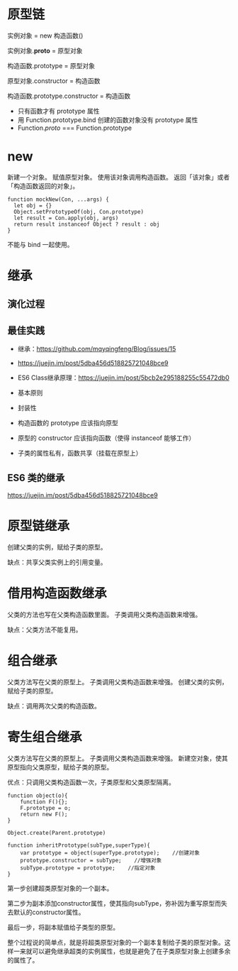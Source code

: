 # 原型链

实例对象 = new 构造函数()

实例对象.__proto__ = 原型对象

构造函数.prototype = 原型对象

原型对象.constructor = 构造函数

构造函数.prototype.constructor = 构造函数

- 只有函数才有 prototype 属性
- 用 Function.prototype.bind 创建的函数对象没有 prototype 属性
- Function.*proto* === Function.prototype

# new

新建一个对象。
赋值原型对象。
使用该对象调用构造函数。
返回「该对象」或者「构造函数返回的对象」。

```
function mockNew(Con, ...args) {
  let obj = {}
  Object.setPrototypeOf(obj, Con.prototype)
  let result = Con.apply(obj, args)
  return result instanceof Object ? result : obj
}
```

不能与 bind 一起使用。

# 继承

## 演化过程

## 最佳实践

* 继承：https://github.com/mqyqingfeng/Blog/issues/15

* https://juejin.im/post/5dba456d518825721048bce9

* ES6 Class继承原理：https://juejin.im/post/5bcb2e295188255c55472db0

* 基本原则

* 封装性

* 构造函数的 prototype 应该指向原型

* 原型的 constructor 应该指向函数（使得 instanceof 能够工作）

* 子类的属性私有，函数共享（挂载在原型上）

## ES6 类的继承
https://juejin.im/post/5dba456d518825721048bce9

# 原型链继承

创建父类的实例，赋给子类的原型。

缺点：共享父类实例上的引用变量。

# 借用构造函数继承

父类的方法也写在父类构造函数里面。
子类调用父类构造函数来增强。

缺点：父类方法不能复用。

# 组合继承

父类方法写在父类的原型上。
子类调用父类构造函数来增强。
创建父类的实例，赋给子类的原型。

缺点：调用两次父类的构造函数。

# 寄生组合继承

父类方法写在父类的原型上。
子类调用父类构造函数来增强。
新建空对象，使其原型指向父类原型，赋给子类的原型。

优点：只调用父类构造函数一次，子类原型和父类原型隔离。


```
function object(o){
    function F(){};
    F.prototype = o;
    return new F();
}

Object.create(Parent.prototype)
```

```
function inheritPrototype(subType,superType){
    var prototype = object(superType.prototype);    //创建对象
    prototype.constructor = subType;    //增强对象
    subType.prototype = prototype;    //指定对象
}
```

第一步创建超类原型对象的一个副本。

第二步为副本添加constructor属性，使其指向subType，弥补因为重写原型而失去默认的constructor属性。

最后一步，将副本赋值给子类型的原型。

整个过程说的简单点，就是将超类原型对象的一个副本复制给子类的原型对象。这样一来就可以避免继承超类的实例属性，也就是避免了在子类原型对象上创建多余的属性了。